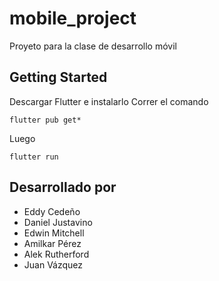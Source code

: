 # mobile_project

Proyeto para la clase de desarrollo móvil

## Getting Started
Descargar Flutter e instalarlo
Correr el comando 
```
flutter pub get*
```
Luego 
```
flutter run
```

## Desarrollado por 
* Eddy Cedeño
* Daniel Justavino
* Edwin Mitchell
* Amilkar Pérez
* Alek Rutherford
* Juan Vázquez
